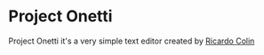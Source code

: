 # Project Onetti
Project Onetti it's a very simple text editor created by <a href="https://ricardocolin.com/">Ricardo Colin</a>
